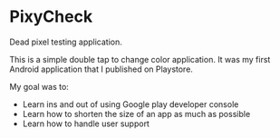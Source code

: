 # PixyCheck
Dead pixel testing application.

This is a simple double tap to change color application. It was my first Android application that I published on Playstore. 

My goal was to:
- Learn ins and out of using Google play developer console
- Learn how to shorten the size of an app as much as possible
- Learn how to handle user support
